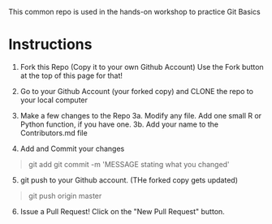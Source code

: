 This common repo is used in the hands-on workshop to practice Git Basics

# Instructions

1. Fork this Repo (Copy it to your own Github Account)
Use the Fork button at the top of this page for that!

2. Go to your Github Account (your forked copy) and CLONE the repo to your local computer

3. Make a few changes to the Repo
3a. Modify any file. Add one small R or Python function, if you have one.
3b. Add your name to the Contributors.md file

4. Add and Commit your changes
> git add <filename>
> git commit -m 'MESSAGE stating what you changed'

5. git push to your Github account. (THe forked copy gets updated)
> git push origin master

6. Issue a Pull Request!
Click on the "New Pull Request" button.